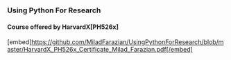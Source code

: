 ### Using Python For Research
#### Course offered by HarvardX[PH526x]

[embed]https://github.com/MiladFarazian/UsingPythonForResearch/blob/master/HarvardX_PH526x_Certificate_Milad_Farazian.pdf[/embed]
